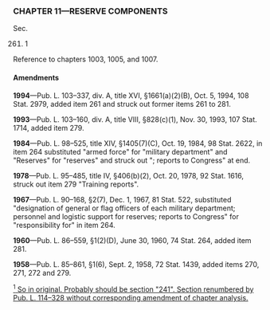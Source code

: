 ### **CHAPTER 11—RESERVE COMPONENTS** ###

Sec.

261. 1

Reference to chapters 1003, 1005, and 1007.

#### Amendments ####

**1994**—Pub. L. 103–337, div. A, title XVI, §1661(a)(2)(B), Oct. 5, 1994, 108 Stat. 2979, added item 261 and struck out former items 261 to 281.

**1993**—Pub. L. 103–160, div. A, title VIII, §828(c)(1), Nov. 30, 1993, 107 Stat. 1714, added item 279.

**1984**—Pub. L. 98–525, title XIV, §1405(7)(C), Oct. 19, 1984, 98 Stat. 2622, in item 264 substituted "armed force" for "military department" and "Reserves" for "reserves" and struck out "; reports to Congress" at end.

**1978**—Pub. L. 95–485, title IV, §406(b)(2), Oct. 20, 1978, 92 Stat. 1616, struck out item 279 "Training reports".

**1967**—Pub. L. 90–168, §2(7), Dec. 1, 1967, 81 Stat. 522, substituted "designation of general or flag officers of each military department; personnel and logistic support for reserves; reports to Congress" for "responsibility for" in item 264.

**1960**—Pub. L. 86–559, §1(2)(D), June 30, 1960, 74 Stat. 264, added item 281.

**1958**—Pub. L. 85–861, §1(6), Sept. 2, 1958, 72 Stat. 1439, added items 270, 271, 272 and 279.

[<sup>1</sup> So in original. Probably should be section "241". Section renumbered by Pub. L. 114–328 without corresponding amendment of chapter analysis.](#CHAPTER11_1)